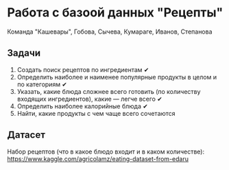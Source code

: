 # Работа с базоой данных "Рецепты"
Команда "Кашевары", Гобова, Сычева, Кумараге, Иванов, Степанова
## Задачи
1. Создать поиск рецептов по ингредиентам ✔
2. Определить наиболее и наименее популярные продукты в целом и по категориям ✔
3. Указать, какие блюда сложнее всего готовить (по количеству входящих ингредиентов), какие — легче всего ✔
4. Определить наиболее калорийные блюда ✔
5. Найти, какие продукты с чем чаще всего сочетаются
## Датасет
Набор рецептов (что в какое блюдо входит и в каком количестве): https://www.kaggle.com/agricolamz/eating-dataset-from-edaru
